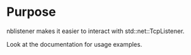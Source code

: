 # Purpose
nblistener makes it easier to interact with std::net::TcpListener.

Look at the documentation for usage examples.
